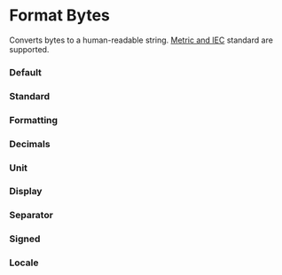 # Format Bytes

Converts bytes to a human-readable string. [Metric and IEC](https://wikipedia.org/wiki/Gigabyte) standard are supported.

<Playground />

<Usage />

<Api />

<GlobalConfig />

<Examples />

### Default

<Example value="default" />

### Standard

<Example value="standard" />

### Formatting

<Example value="formatting" />

### Decimals

<Example value="decimals" />

### Unit

<Example value="unit" />

### Display

<Example value="display" />

### Separator

<Example value="separator" />

### Signed

<Example value="signed" />

### Locale

<Example value="locale" />

<LastModified />
